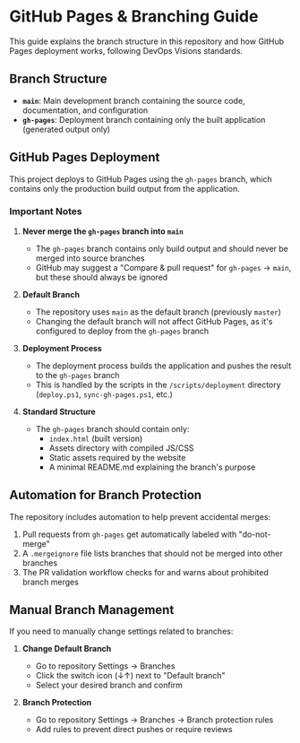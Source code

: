 # GitHub Pages & Branching Guide

This guide explains the branch structure in this repository and how GitHub Pages deployment works, following DevOps Visions standards.

## Branch Structure

- **`main`**: Main development branch containing the source code, documentation, and configuration
- **`gh-pages`**: Deployment branch containing only the built application (generated output only)

## GitHub Pages Deployment

This project deploys to GitHub Pages using the `gh-pages` branch, which contains only the production build output from the application.

### Important Notes

1. **Never merge the `gh-pages` branch into `main`**

   - The `gh-pages` branch contains only build output and should never be merged into source branches
   - GitHub may suggest a "Compare & pull request" for `gh-pages` → `main`, but these should always be ignored

2. **Default Branch**

   - The repository uses `main` as the default branch (previously `master`)
   - Changing the default branch will not affect GitHub Pages, as it's configured to deploy from the `gh-pages` branch

3. **Deployment Process**

   - The deployment process builds the application and pushes the result to the `gh-pages` branch
   - This is handled by the scripts in the `/scripts/deployment` directory (`deploy.ps1`, `sync-gh-pages.ps1`, etc.)

4. **Standard Structure**
   - The `gh-pages` branch should contain only:
     - `index.html` (built version)
     - Assets directory with compiled JS/CSS
     - Static assets required by the website
     - A minimal README.md explaining the branch's purpose

## Automation for Branch Protection

The repository includes automation to help prevent accidental merges:

1. Pull requests from `gh-pages` get automatically labeled with "do-not-merge"
2. A `.mergeignore` file lists branches that should not be merged into other branches
3. The PR validation workflow checks for and warns about prohibited branch merges

## Manual Branch Management

If you need to manually change settings related to branches:

1. **Change Default Branch**

   - Go to repository Settings → Branches
   - Click the switch icon (↓↑) next to "Default branch"
   - Select your desired branch and confirm

2. **Branch Protection**
   - Go to repository Settings → Branches → Branch protection rules
   - Add rules to prevent direct pushes or require reviews
